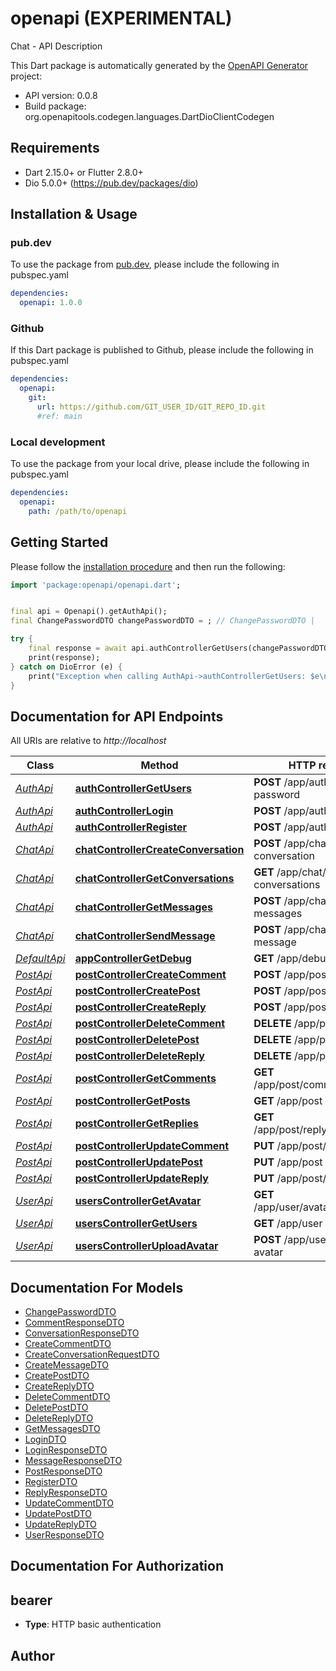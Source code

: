 # openapi (EXPERIMENTAL)
Chat - API Description

This Dart package is automatically generated by the [OpenAPI Generator](https://openapi-generator.tech) project:

- API version: 0.0.8
- Build package: org.openapitools.codegen.languages.DartDioClientCodegen

## Requirements

* Dart 2.15.0+ or Flutter 2.8.0+
* Dio 5.0.0+ (https://pub.dev/packages/dio)

## Installation & Usage

### pub.dev
To use the package from [pub.dev](https://pub.dev), please include the following in pubspec.yaml
```yaml
dependencies:
  openapi: 1.0.0
```

### Github
If this Dart package is published to Github, please include the following in pubspec.yaml
```yaml
dependencies:
  openapi:
    git:
      url: https://github.com/GIT_USER_ID/GIT_REPO_ID.git
      #ref: main
```

### Local development
To use the package from your local drive, please include the following in pubspec.yaml
```yaml
dependencies:
  openapi:
    path: /path/to/openapi
```

## Getting Started

Please follow the [installation procedure](#installation--usage) and then run the following:

```dart
import 'package:openapi/openapi.dart';


final api = Openapi().getAuthApi();
final ChangePasswordDTO changePasswordDTO = ; // ChangePasswordDTO | 

try {
    final response = await api.authControllerGetUsers(changePasswordDTO);
    print(response);
} catch on DioError (e) {
    print("Exception when calling AuthApi->authControllerGetUsers: $e\n");
}

```

## Documentation for API Endpoints

All URIs are relative to *http://localhost*

Class | Method | HTTP request | Description
------------ | ------------- | ------------- | -------------
[*AuthApi*](doc/AuthApi.md) | [**authControllerGetUsers**](doc/AuthApi.md#authcontrollergetusers) | **POST** /app/auth/change-password | 
[*AuthApi*](doc/AuthApi.md) | [**authControllerLogin**](doc/AuthApi.md#authcontrollerlogin) | **POST** /app/auth/login | 
[*AuthApi*](doc/AuthApi.md) | [**authControllerRegister**](doc/AuthApi.md#authcontrollerregister) | **POST** /app/auth/register | 
[*ChatApi*](doc/ChatApi.md) | [**chatControllerCreateConversation**](doc/ChatApi.md#chatcontrollercreateconversation) | **POST** /app/chat/create-conversation | 
[*ChatApi*](doc/ChatApi.md) | [**chatControllerGetConversations**](doc/ChatApi.md#chatcontrollergetconversations) | **GET** /app/chat/get-conversations | 
[*ChatApi*](doc/ChatApi.md) | [**chatControllerGetMessages**](doc/ChatApi.md#chatcontrollergetmessages) | **POST** /app/chat/get-messages | 
[*ChatApi*](doc/ChatApi.md) | [**chatControllerSendMessage**](doc/ChatApi.md#chatcontrollersendmessage) | **POST** /app/chat/send-message | 
[*DefaultApi*](doc/DefaultApi.md) | [**appControllerGetDebug**](doc/DefaultApi.md#appcontrollergetdebug) | **GET** /app/debug | 
[*PostApi*](doc/PostApi.md) | [**postControllerCreateComment**](doc/PostApi.md#postcontrollercreatecomment) | **POST** /app/post/comment | 
[*PostApi*](doc/PostApi.md) | [**postControllerCreatePost**](doc/PostApi.md#postcontrollercreatepost) | **POST** /app/post | 
[*PostApi*](doc/PostApi.md) | [**postControllerCreateReply**](doc/PostApi.md#postcontrollercreatereply) | **POST** /app/post/reply | 
[*PostApi*](doc/PostApi.md) | [**postControllerDeleteComment**](doc/PostApi.md#postcontrollerdeletecomment) | **DELETE** /app/post/comment | 
[*PostApi*](doc/PostApi.md) | [**postControllerDeletePost**](doc/PostApi.md#postcontrollerdeletepost) | **DELETE** /app/post | 
[*PostApi*](doc/PostApi.md) | [**postControllerDeleteReply**](doc/PostApi.md#postcontrollerdeletereply) | **DELETE** /app/post/reply | 
[*PostApi*](doc/PostApi.md) | [**postControllerGetComments**](doc/PostApi.md#postcontrollergetcomments) | **GET** /app/post/comment/{postId} | 
[*PostApi*](doc/PostApi.md) | [**postControllerGetPosts**](doc/PostApi.md#postcontrollergetposts) | **GET** /app/post | 
[*PostApi*](doc/PostApi.md) | [**postControllerGetReplies**](doc/PostApi.md#postcontrollergetreplies) | **GET** /app/post/reply/{commentId} | 
[*PostApi*](doc/PostApi.md) | [**postControllerUpdateComment**](doc/PostApi.md#postcontrollerupdatecomment) | **PUT** /app/post/comment | 
[*PostApi*](doc/PostApi.md) | [**postControllerUpdatePost**](doc/PostApi.md#postcontrollerupdatepost) | **PUT** /app/post | 
[*PostApi*](doc/PostApi.md) | [**postControllerUpdateReply**](doc/PostApi.md#postcontrollerupdatereply) | **PUT** /app/post/reply | 
[*UserApi*](doc/UserApi.md) | [**usersControllerGetAvatar**](doc/UserApi.md#userscontrollergetavatar) | **GET** /app/user/avatar/{userId} | 
[*UserApi*](doc/UserApi.md) | [**usersControllerGetUsers**](doc/UserApi.md#userscontrollergetusers) | **GET** /app/user | 
[*UserApi*](doc/UserApi.md) | [**usersControllerUploadAvatar**](doc/UserApi.md#userscontrolleruploadavatar) | **POST** /app/user/upload-avatar | 


## Documentation For Models

 - [ChangePasswordDTO](doc/ChangePasswordDTO.md)
 - [CommentResponseDTO](doc/CommentResponseDTO.md)
 - [ConversationResponseDTO](doc/ConversationResponseDTO.md)
 - [CreateCommentDTO](doc/CreateCommentDTO.md)
 - [CreateConversationRequestDTO](doc/CreateConversationRequestDTO.md)
 - [CreateMessageDTO](doc/CreateMessageDTO.md)
 - [CreatePostDTO](doc/CreatePostDTO.md)
 - [CreateReplyDTO](doc/CreateReplyDTO.md)
 - [DeleteCommentDTO](doc/DeleteCommentDTO.md)
 - [DeletePostDTO](doc/DeletePostDTO.md)
 - [DeleteReplyDTO](doc/DeleteReplyDTO.md)
 - [GetMessagesDTO](doc/GetMessagesDTO.md)
 - [LoginDTO](doc/LoginDTO.md)
 - [LoginResponseDTO](doc/LoginResponseDTO.md)
 - [MessageResponseDTO](doc/MessageResponseDTO.md)
 - [PostResponseDTO](doc/PostResponseDTO.md)
 - [RegisterDTO](doc/RegisterDTO.md)
 - [ReplyResponseDTO](doc/ReplyResponseDTO.md)
 - [UpdateCommentDTO](doc/UpdateCommentDTO.md)
 - [UpdatePostDTO](doc/UpdatePostDTO.md)
 - [UpdateReplyDTO](doc/UpdateReplyDTO.md)
 - [UserResponseDTO](doc/UserResponseDTO.md)


## Documentation For Authorization


## bearer

- **Type**: HTTP basic authentication


## Author



